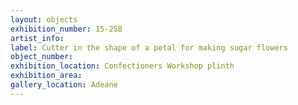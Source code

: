```yaml
---
layout: objects
exhibition_number: 15-258
artist_info: 
label: Cutter in the shape of a petal for making sugar flowers
object_number: 
exhibition_location: Confectioners Workshop plinth
exhibition_area: 
gallery_location: Adeane
---
```

